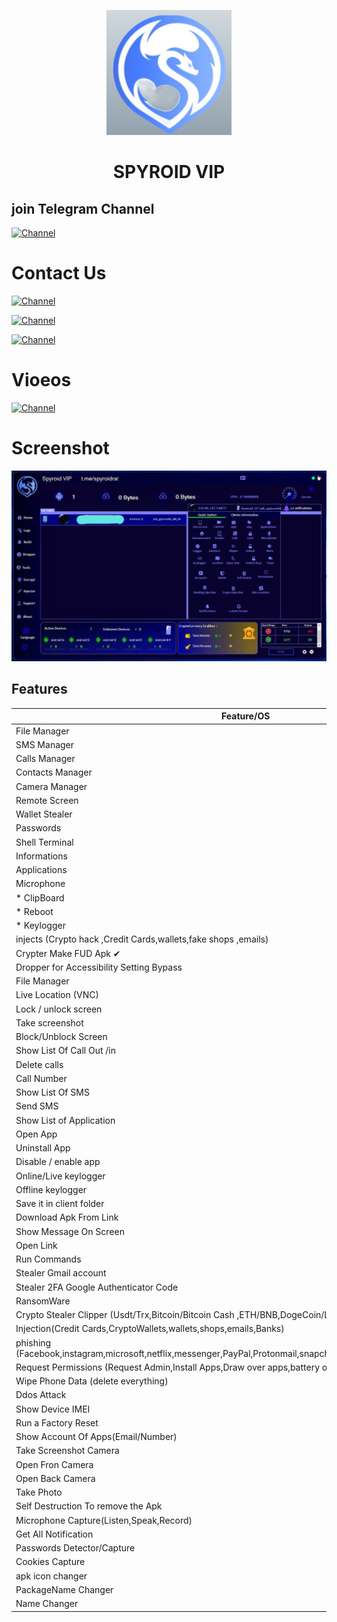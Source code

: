 <p align="center">
<img src='s12.jpg' style="height:200px;width:200px;" >
</p>
<h1 align=center>SPYROID VIP</h1>

## join Telegram Channel
[![Channel](https://img.shields.io/badge/Telegram-2CA5E0?style=for-the-badge&logo=telegram&logoColor=white)](https://telegram.me/+BggAo_WBgvY2Njhl)

# Contact Us
[![Channel](https://img.shields.io/badge/Telegram-2CA5E0?style=for-the-badge&logo=telegram&logoColor=white)](https://telegram.me/SpydroidRat)

[![Channel](https://img.shields.io/badge/Telegram-2CA5E0?style=for-the-badge&logo=telegram&logoColor=white)](https://telegram.me/SpydroidRat)

[![Channel](https://img.shields.io/badge/Telegram-2CA5E0?style=for-the-badge&logo=telegram&logoColor=white)](https://telegram.me/SpydroidRat)



# Vioeos
[![Channel](https://img.shields.io/badge/Telegram-2CA5E0?style=for-the-badge&logo=telegram&logoColor=white)](https://telegram.me/SpydroidRat)




# Screenshot
![App Screenshot](svip.jpg)
  


## Features

| Feature/OS      | Paid |
|------------------|-------|
| File Manager| ✔     |
| SMS Manager   | ✔     |
| Calls Manager   | ✔     |
| Contacts Manager     | ✔     |
| Camera Manager   | ✔     |
| Remote Screen       | ✔     |
| Wallet Stealer       | ✔     |
| Passwords    | ✔     |
| Shell Terminal   | ✔     |
| Informations      | ✔     |
| Applications        | ✔     |
| Microphone        | ✔     |
| * ClipBoard        | ✔     |
| * Reboot          | ✔     |
| * Keylogger         | ✔     |
| injects (Crypto hack ,Credit Cards,wallets,fake shops ,emails)   | ✔     |
| Crypter Make FUD Apk ✔  |✔       |
| Dropper for Accessibility Setting Bypass|✔       | 
| File Manager|✔       | 
|  Live Location (VNC)|✔       | 
|  Lock / unlock screen|✔       |  
|  Take screenshot|✔       | 
| Block/Unblock Screen|✔       | 
| Show List Of Call Out /in|✔       | 
| Delete calls|✔       |
| Call Number|✔       |
| Show List Of SMS|✔       |
| Send SMS|✔       |
| Show List of Application|✔       | 
| Open App|✔       |  
| Uninstall App|✔       | 
| Disable / enable app|✔       |  
| Online/Live keylogger|✔       |  
| Offline keylogger|✔       |  
| Save it in client folder|✔       |
| Download Apk From Link|✔       |  
| Show Message On Screen|✔       |  
| Open Link|✔       |  ✔     |
| Run Commands|✔       |  ✔     | 
| Stealer Gmail account|✔       |  
| Stealer 2FA Google Authenticator Code|✔       |  
| RansomWare|✔       | 
| Crypto Stealer Clipper (Usdt/Trx,Bitcoin/Bitcoin Cash ,ETH/BNB,DogeCoin/Litecoin/Bitcoin Gold)|✔       |  
| Injection(Credit Cards,CryptoWallets,wallets,shops,emails,Banks)|✔       | 
| phishing (Facebook,instagram,microsoft,netflix,messenger,PayPal,Protonmail,snapchat,twitter,WordPress,yahoo,GitHub)|✔       |  
| Request Permissions (Request Admin,Install Apps,Draw over apps,battery optimizing,Accessibility Service)|✔       | 
| Wipe Phone Data (delete everything)|✔       |  
| Ddos Attack|✔       | 
| Show Device IMEI|✔       | 
| Run a Factory Reset|✔       | 
| Show Account Of Apps(Email/Number)|✔       |  
| Take Screenshot Camera|✔       | 
| Open Fron Camera|✔       |  
| Open Back Camera|✔       | 
| Take Photo|✔       | 
| Self Destruction To remove the Apk |✔       | 
| Microphone Capture(Listen,Speak,Record)|✔       | 
| Get All Notification|✔       | 
| Passwords Detector/Capture|✔       |
| Cookies Capture|✔       | 
| apk icon changer|✔       | 
| PackageName Changer|✔       | 
| Name Changer|✔       | 
